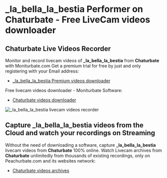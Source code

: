 # _la_bella_la_bestia Performer on Chaturbate - Free LiveCam videos downloader

## Chaturbate Live Videos Recorder

Monitor and record livecam videos of **_la_bella_la_bestia** from **Chaturbate** with Moniturbate.com
Get a premium trial for free by just and only registering with your Email address:
* [_la_bella_la_bestia Premium videos downloader](https://moniturbate.com/request-demo-licence-key.html)

Free livecam videos downloader - Moniturbate Software:
* [Chaturbate videos downloader](https://moniturbate.com/moniturbate-download-software.html)

![_la_bella_la_bestia livecam videos recorder](https://peachurnet.com/templates/moniturbate-software.png)


## Capture _la_bella_la_bestia videos from the Cloud and watch your recordings on Streaming

Without the need of downloading a software, capture **_la_bella_la_bestia** livecam videos from **Chaturbate** 100% online.
Watch Livecam archives from **Chaturbate** unlimitedly from thousands of existing recordings, only on Peachurbate.com and its websites network:
* [Chaturbate videos archives](https://peachurnet.com/)